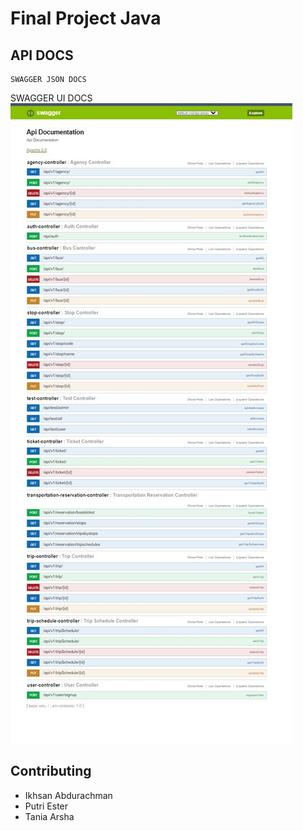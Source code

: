 # Final Project Java


## API DOCS
``` 
SWAGGER JSON DOCS

```

SWAGGER UI DOCS
![alt text](https://github.com/ihsbramn/final_project_java_TanPutSan/blob/main/swagger.jpeg)

## Contributing

- Ikhsan Abdurachman
- Putri Ester
- Tania Arsha
